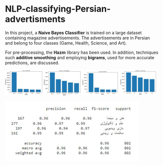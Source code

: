 # NLP-classifying-Persian-advertisments

In this project, a $\textbf{Naive Bayes Classifier}$ is trained on a large dataset containing magazine advertisements. The advertisements are in Persian and belong to four classes (Game, Health, Science, and Art). 

For pre-processing, the $\textbf{Hazm}$ library has been used. In addition, techniques such $\textbf{additive smoothing}$ and employing $\textbf{bigrams}$, used for more accurate predictions, are discussed. 

![im1](./images/5.png)

![im1](./images/2.JPG)
